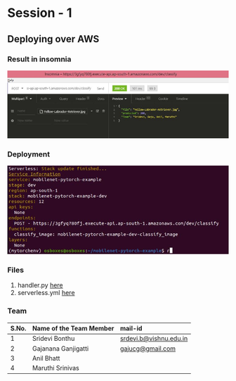 # Session - 1
## Deploying over AWS

### Result in insomnia
![result](https://github.com/sridevibonthu/EVA4Phase2/blob/master/Session1/outcome1.JPG)

### Deployment
![deploy](https://github.com/sridevibonthu/EVA4Phase2/blob/master/Session1/mobilenetupdate.JPG)

### Files
1. handler.py [here](https://github.com/sridevibonthu/EVA4Phase2/blob/master/Session1/handler.py)
2. serverless.yml [here](https://github.com/sridevibonthu/EVA4Phase2/blob/master/Session1/serverless.yml)

### Team
| S.No. | Name of the Team Member | mail-id | 
| --- | :-- | :-- | 
| 1 | Sridevi Bonthu | srdevi.b@vishnu.edu.in |
| 2 | Gajanana Ganjigatti | gajucg@gmail.com |
| 3 | Anil Bhatt |  |
| 4 | Maruthi Srinivas |  |

